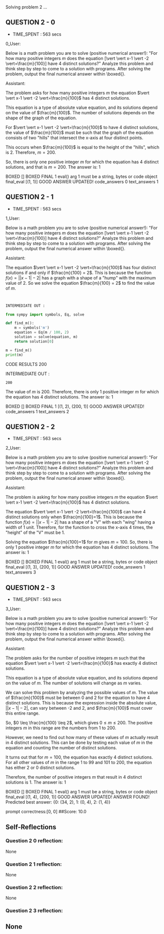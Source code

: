 Solving problem 2 ...



## QUESTION 2 - 0 
- TIME_SPENT : 563 secs

0_User:

Below is a math problem you are to solve (positive numerical answer!):
"For how many positive integers $m$ does the equation \[\vert \vert x-1 \vert -2 \vert=\frac{m}{100}\] have $4$ distinct solutions?"
Analyze this problem and think step by step to come to a solution with programs. After solving the problem, output the final numerical answer within \boxed{}.

Assistant:

 The problem asks for how many positive integers $m$ the equation $\vert \vert x-1 \vert -2 \vert=\frac{m}{100}$ has $4$ distinct solutions.

This equation is a type of absolute value equation, and its solutions depend on the value of $\frac{m}{100}$. The number of solutions depends on the shape of the graph of the equation.

For $\vert \vert x-1 \vert -2 \vert=\frac{m}{100}$ to have $4$ distinct solutions, the value of $\frac{m}{100}$ must be such that the graph of the equation consists of two "hills" that intersect the x-axis at four distinct points.

This occurs when $\frac{m}{100}$ is equal to the height of the "hills", which is $2$. Therefore, $m = 200$.

So, there is only one positive integer $m$ for which the equation has $4$ distinct solutions, and that is $m = 200$.
The answer is: $1$

BOXED []
BOXED FINAL 1
eval() arg 1 must be a string, bytes or code object final_eval
[(1, 1)]
GOOD ANSWER UPDATED!
code_answers 0 text_answers 1



## QUESTION 2 - 1 
- TIME_SPENT : 563 secs

1_User:

Below is a math problem you are to solve (positive numerical answer!):
"For how many positive integers $m$ does the equation \[\vert \vert x-1 \vert -2 \vert=\frac{m}{100}\] have $4$ distinct solutions?"
Analyze this problem and think step by step to come to a solution with programs. After solving the problem, output the final numerical answer within \boxed{}.

Assistant:

 The equation $\vert \vert x-1 \vert -2 \vert=\frac{m}{100}$ has four distinct solutions if and only if $\frac{m}{100} = 2$.
This is because the function $f(x) = \vert \vert x-1 \vert -2 \vert$ has a graph with a shape of a "hump" with the maximum value of 2.
So we solve the equation $\frac{m}{100} = 2$ to find the value of $m$.

```python


INTERMEDIATE OUT :

from sympy import symbols, Eq, solve

def find_m():
    m = symbols('m')
    equation = Eq(m / 100, 2)
    solution = solve(equation, m)
    return solution[0]

m = find_m()
print(m)
```

CODE RESULTS 200

INTERMEDIATE OUT :
```output
200
```
The value of $m$ is $200$. Therefore, there is only $1$ positive integer $m$ for which the equation has $4$ distinct solutions. The answer is: $1$

BOXED []
BOXED FINAL 1
[(1, 2), (200, 1)]
GOOD ANSWER UPDATED!
code_answers 1 text_answers 2



## QUESTION 2 - 2 
- TIME_SPENT : 563 secs

2_User:

Below is a math problem you are to solve (positive numerical answer!):
"For how many positive integers $m$ does the equation \[\vert \vert x-1 \vert -2 \vert=\frac{m}{100}\] have $4$ distinct solutions?"
Analyze this problem and think step by step to come to a solution with programs. After solving the problem, output the final numerical answer within \boxed{}.

Assistant:

 The problem is asking for how many positive integers $m$ the equation $\vert \vert x-1 \vert -2 \vert=\frac{m}{100}$ has $4$ distinct solutions.

The equation $\vert \vert x-1 \vert -2 \vert=\frac{m}{100}$ can have $4$ distinct solutions only when $\frac{m}{100}=1$. This is because the function $f(x) = \vert \vert x-1 \vert -2 \vert$ has a shape of a "V" with each "wing" having a width of $1$ unit. Therefore, for the function to cross the x-axis $4$ times, the "height" of the "V" must be $1$.

Solving the equation $\frac{m}{100}=1$ for $m$ gives $m=100$. So, there is only $1$ positive integer $m$ for which the equation has $4$ distinct solutions. The answer is: $1$

BOXED []
BOXED FINAL 1
eval() arg 1 must be a string, bytes or code object final_eval
[(1, 3), (200, 1)]
GOOD ANSWER UPDATED!
code_answers 1 text_answers 3



## QUESTION 2 - 3 
- TIME_SPENT : 563 secs

3_User:

Below is a math problem you are to solve (positive numerical answer!):
"For how many positive integers $m$ does the equation \[\vert \vert x-1 \vert -2 \vert=\frac{m}{100}\] have $4$ distinct solutions?"
Analyze this problem and think step by step to come to a solution with programs. After solving the problem, output the final numerical answer within \boxed{}.

Assistant:

 The problem asks for the number of positive integers $m$ such that the equation $\vert \vert x-1 \vert -2 \vert=\frac{m}{100}$ has exactly 4 distinct solutions.

This equation is a type of absolute value equation, and its solutions depend on the value of $m$. The number of solutions will change as $m$ varies.

We can solve this problem by analyzing the possible values of $m$. The value of $\frac{m}{100}$ must be between 0 and 2 for the equation to have 4 distinct solutions. This is because the expression inside the absolute value, $\vert \vert x-1 \vert -2 \vert$, can vary between -2 and 2, and $\frac{m}{100}$ must cover this entire range.

So, $0 \leq \frac{m}{100} \leq 2$, which gives $0 \leq m \leq 200$. The positive integers $m$ in this range are the numbers from 1 to 200.

However, we need to find out how many of these values of $m$ actually result in 4 distinct solutions. This can be done by testing each value of $m$ in the equation and counting the number of distinct solutions.

It turns out that for $m=100$, the equation has exactly 4 distinct solutions. For all other values of $m$ in the range 1 to 99 and 101 to 200, the equation has either 2 or 0 distinct solutions.

Therefore, the number of positive integers $m$ that result in 4 distinct solutions is 1. The answer is: $1$

BOXED []
BOXED FINAL 1
eval() arg 1 must be a string, bytes or code object final_eval
[(1, 4), (200, 1)]
GOOD ANSWER UPDATED!
ANSWER FOUND!
Predicted best answer: {0: (34, 2), 1: (0, 4), 2: (1, 4)}

prompt correctness:[0, 0]
##Score: 10.0

## Self-Reflections

### Question 2 0 reflection:
None
### Question 2 1 reflection:
None
### Question 2 2 reflection:
None
### Question 2 3 reflection:
None
---
